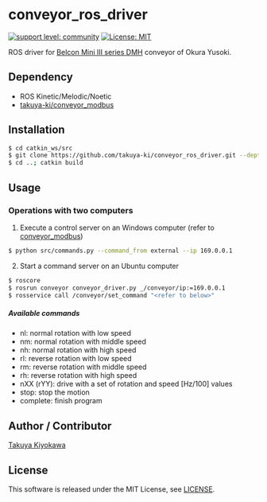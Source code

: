 # conveyor_ros_driver

[![support level: community](https://img.shields.io/badge/support%20level-community-lightgray.svg)](http://rosindustrial.org/news/2016/10/7/better-supporting-a-growing-ros-industrial-software-platform)
[![License: MIT](https://img.shields.io/badge/License-MIT-yellow.svg)](https://opensource.org/licenses/MIT)

ROS driver for [Belcon Mini III series DMH](https://www.okurayusoki.co.jp/eng/product/conveyor/lightweight/belcon_mini/) conveyor of Okura Yusoki.

## Dependency

- ROS Kinetic/Melodic/Noetic
- [takuya-ki/conveyor_modbus](https://github.com/takuya-ki/conveyor_modbus)

## Installation

```bash
$ cd catkin_ws/src  
$ git clone https://github.com/takuya-ki/conveyor_ros_driver.git --depth 1  
$ cd ..; catkin build  
```

## Usage

### Operations with two computers  
1. Execute a control server on an Windows computer (refer to [conveyor_modbus](https://github.com/takuya-ki/conveyor_modbus))  
 
```bash
$ python src/commands.py --command_from external --ip 169.0.0.1
```

2. Start a command server on an Ubuntu computer

```bash
$ roscore  
$ rosrun conveyor conveyor_driver.py _/conveyor/ip:=169.0.0.1  
$ rosservice call /conveyor/set_command "<refer to below>"  
```

##### Available commands  
- nl: normal rotation with low speed  
- nm: normal rotation with middle speed  
- nh: normal rotation with high speed  
- rl: reverse rotation with low speed  
- rm: reverse rotation with middle speed  
- rh: reverse rotation with high speed  
- nXX (rYY): drive with a set of rotation and speed [Hz/100] values  
- stop: stop the motion  
- complete: finish program  

## Author / Contributor

[Takuya Kiyokawa](https://takuya-ki.github.io/)

## License

This software is released under the MIT License, see [LICENSE](./LICENSE).
